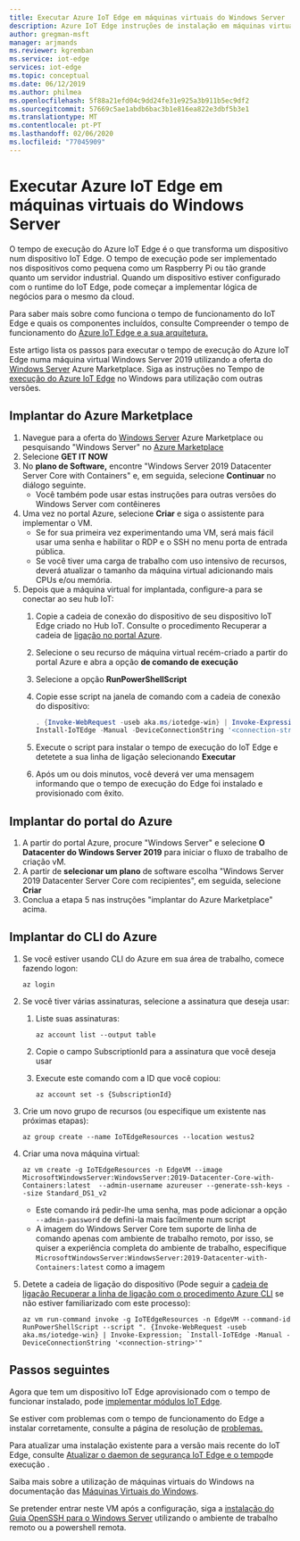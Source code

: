 ```yaml
---
title: Executar Azure IoT Edge em máquinas virtuais do Windows Server | Microsoft Docs
description: Azure IoT Edge instruções de instalação em máquinas virtuais do Windows Server Marketplace
author: gregman-msft
manager: arjmands
ms.reviewer: kgremban
ms.service: iot-edge
services: iot-edge
ms.topic: conceptual
ms.date: 06/12/2019
ms.author: philmea
ms.openlocfilehash: 5f88a21efd04c9dd24fe31e925a3b911b5ec9df2
ms.sourcegitcommit: 57669c5ae1abdb6bac3b1e816ea822e3dbf5b3e1
ms.translationtype: MT
ms.contentlocale: pt-PT
ms.lasthandoff: 02/06/2020
ms.locfileid: "77045909"
---
```

# <a name="run-azure-iot-edge-on-windows-server-virtual-machines"></a>Executar Azure IoT Edge em máquinas virtuais do Windows Server

O tempo de execução do Azure IoT Edge é o que transforma um dispositivo num dispositivo IoT Edge. O tempo de execução pode ser implementado nos dispositivos como pequena como um Raspberry Pi ou tão grande quanto um servidor industrial. Quando um dispositivo estiver configurado com o runtime do IoT Edge, pode começar a implementar lógica de negócios para o mesmo da cloud.

Para saber mais sobre como funciona o tempo de funcionamento do IoT Edge e quais os componentes incluídos, consulte Compreender o tempo de funcionamento do [Azure IoT Edge e a sua arquitetura.](iot-edge-runtime.md)

Este artigo lista os passos para executar o tempo de execução do Azure IoT Edge numa máquina virtual Windows Server 2019 utilizando a oferta do [Windows Server](https://azuremarketplace.microsoft.com/marketplace/apps/microsoftwindowsserver.windowsserver?tab=Overview) Azure Marketplace. Siga as instruções no Tempo de [execução do Azure IoT Edge](how-to-install-iot-edge-windows.md) no Windows para utilização com outras versões.

## <a name="deploy-from-the-azure-marketplace"></a>Implantar do Azure Marketplace

1. Navegue para a oferta do [Windows Server](https://azuremarketplace.microsoft.com/marketplace/apps/microsoftwindowsserver.windowsserver?tab=Overview) Azure Marketplace ou pesquisando "Windows Server" no [Azure Marketplace](https://azuremarketplace.microsoft.com/)
2. Selecione **GET IT NOW**
3. No **plano de Software,** encontre "Windows Server 2019 Datacenter Server Core with Containers" e, em seguida, selecione **Continuar** no diálogo seguinte.
    * Você também pode usar estas instruções para outras versões do Windows Server com contêineres
4. Uma vez no portal Azure, selecione **Criar** e siga o assistente para implementar o VM.
    * Se for sua primeira vez experimentando uma VM, será mais fácil usar uma senha e habilitar o RDP e o SSH no menu porta de entrada pública.
    * Se você tiver uma carga de trabalho com uso intensivo de recursos, deverá atualizar o tamanho da máquina virtual adicionando mais CPUs e/ou memória.
5. Depois que a máquina virtual for implantada, configure-a para se conectar ao seu hub IoT:
    1. Copie a cadeia de conexão do dispositivo de seu dispositivo IoT Edge criado no Hub IoT. Consulte o procedimento Recuperar a cadeia de [ligação no portal Azure](how-to-register-device.md#retrieve-the-connection-string-in-the-azure-portal).
    1. Selecione o seu recurso de máquina virtual recém-criado a partir do portal Azure e abra a opção **de comando de execução**
    1. Selecione a opção **RunPowerShellScript**
    1. Copie esse script na janela de comando com a cadeia de conexão do dispositivo:

        ```powershell
        . {Invoke-WebRequest -useb aka.ms/iotedge-win} | Invoke-Expression; `
        Install-IoTEdge -Manual -DeviceConnectionString '<connection-string>'
        ```

    1. Execute o script para instalar o tempo de execução do IoT Edge e detetete a sua linha de ligação selecionando **Executar**
    1. Após um ou dois minutos, você deverá ver uma mensagem informando que o tempo de execução do Edge foi instalado e provisionado com êxito.

## <a name="deploy-from-the-azure-portal"></a>Implantar do portal do Azure

1. A partir do portal Azure, procure "Windows Server" e selecione **O Datacenter do Windows Server 2019** para iniciar o fluxo de trabalho de criação vM.
2. A partir de **selecionar um plano** de software escolha "Windows Server 2019 Datacenter Server Core com recipientes", em seguida, selecione **Criar**
3. Conclua a etapa 5 nas instruções "implantar do Azure Marketplace" acima.

## <a name="deploy-from-azure-cli"></a>Implantar do CLI do Azure

1. Se você estiver usando CLI do Azure em sua área de trabalho, comece fazendo logon:

   ```azurecli-interactive
   az login
   ```

1. Se você tiver várias assinaturas, selecione a assinatura que deseja usar:
   1. Liste suas assinaturas:

      ```azurecli-interactive
      az account list --output table
      ```

   1. Copie o campo SubscriptionId para a assinatura que você deseja usar
   1. Execute este comando com a ID que você copiou:

      ```azurecli-interactive
      az account set -s {SubscriptionId}
      ```

1. Crie um novo grupo de recursos (ou especifique um existente nas próximas etapas):

   ```azurecli-interactive
   az group create --name IoTEdgeResources --location westus2
   ```

1. Criar uma nova máquina virtual:

   ```azurecli-interactive
   az vm create -g IoTEdgeResources -n EdgeVM --image MicrosoftWindowsServer:WindowsServer:2019-Datacenter-Core-with-Containers:latest  --admin-username azureuser --generate-ssh-keys --size Standard_DS1_v2
   ```

   * Este comando irá pedir-lhe uma senha, mas pode adicionar a opção `--admin-password` de defini-la mais facilmente num script
   * A imagem do Windows Server Core tem suporte de linha de comando apenas com ambiente de trabalho remoto, por isso, se quiser a experiência completa do ambiente de trabalho, especifique `MicrosoftWindowsServer:WindowsServer:2019-Datacenter-with-Containers:latest` como a imagem

1. Detete a cadeia de ligação do dispositivo (Pode seguir a [cadeia de ligação Recuperar a linha de ligação com o procedimento Azure CLI](how-to-register-device.md#retrieve-the-connection-string-with-the-azure-cli) se não estiver familiarizado com este processo):

   ```azurecli-interactive
   az vm run-command invoke -g IoTEdgeResources -n EdgeVM --command-id RunPowerShellScript --script ". {Invoke-WebRequest -useb aka.ms/iotedge-win} | Invoke-Expression; `Install-IoTEdge -Manual -DeviceConnectionString '<connection-string>'"
   ```

## <a name="next-steps"></a>Passos seguintes

Agora que tem um dispositivo IoT Edge aprovisionado com o tempo de funcionar instalado, pode [implementar módulos IoT Edge](how-to-deploy-modules-portal.md).

Se estiver com problemas com o tempo de funcionamento do Edge a instalar corretamente, consulte a página de resolução de [problemas.](troubleshoot.md)

Para atualizar uma instalação existente para a versão mais recente do IoT Edge, consulte [Atualizar o daemon de segurança IoT Edge e o tempo](how-to-update-iot-edge.md)de execução .

Saiba mais sobre a utilização de máquinas virtuais do Windows na documentação das [Máquinas Virtuais do Windows](https://docs.microsoft.com/azure/virtual-machines/windows/).

Se pretender entrar neste VM após a configuração, siga a [instalação do Guia OpenSSH para o Windows Server](https://docs.microsoft.com/windows-server/administration/openssh/openssh_install_firstuse#installing-openssh-with-powershell) utilizando o ambiente de trabalho remoto ou a powershell remota.
